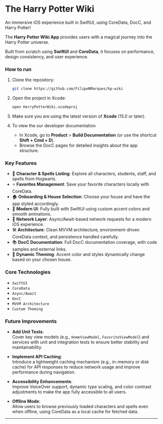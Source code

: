 # The Harry Potter Wiki

An immersive iOS experience built in SwiftUI, using CoreData, DocC, and Harry Potter!

The **Harry Potter Wiki App** provides users with a magical journey into the Harry Potter universe.

Built from scratch using **SwiftUI** and **CoreData**, it focuses on performance, design consistency, and user experience.

### How to run

1. Clone the repository:

    ```bash
    git clone https://github.com/FilipeNMarques/hp-wiki
    ```

2. Open the project in Xcode:

    ```bash
    open HarryPotterWiki.xcodeproj
    ```

3. Make sure you are using the latest version of **Xcode** (15.0 or later).

4. To view the our developer documentation
    - In Xcode, go to **Product** > **Build Documentation** (or use the shortcut **Shift + Cmd + D**).
    - Browse the DocC pages for detailed insights about the app structure.

### Key Features

- 📜 **Character & Spells Listing**: Explore all characters, students, staff, and spells from Hogwarts.
- ⭐ **Favorites Management**: Save your favorite characters locally with CoreData.
- 🏠 **Onboarding & House Selection**: Choose your house and have the app styled accordingly.
- 🌟 **Modern UI**: Fully built with SwiftUI using custom accent colors and smooth animations.
- 📡 **Network Layer**: Async/Await-based network requests for a modern iOS experience.
- 🛠 **Architecture**: Clean MVVM architecture, environment-driven CoreData context, and persistence handled carefully.
- 📚 **DocC Documentation**: Full DocC documentation coverage, with code samples and external links.
- 🎨 **Dynamic Theming**: Accent color and styles dynamically change based on your chosen house.

### Core Technologies

- `SwiftUI`
- `CoreData`
- `Async/Await`
- `DocC`
- `MVVM Architecture`
- `Custom Theming`

### Future Improvements

- **Add Unit Tests**:  
  Cover key view models (e.g., `HomeViewModel`, `FavoriteViewModel`) and services with unit and integration tests to ensure better stability and maintainability.

- **Implement API Caching**:  
  Introduce a lightweight caching mechanism (e.g., in-memory or disk cache) for API responses to reduce network usage and improve performance during navigation.

- **Accessibility Enhancements**:  
  Improve VoiceOver support, dynamic type scaling, and color contrast adjustments to make the app fully accessible to all users.

- **Offline Mode**:  
  Allow users to browse previously loaded characters and spells even when offline, using CoreData as a local cache for fetched data.

---